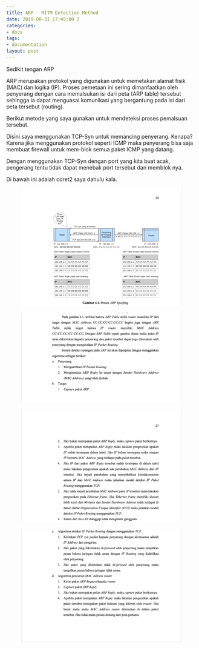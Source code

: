 ```yaml
---
title: ARP - MITM Detection Method
date: 2019-08-31 17:45:00 Z
categories:
- docs
tags:
- documentation
layout: post
---
```


Sedikit tengan ARP

ARP merupakan protokol yang digunakan untuk memetakan alamat fisik (MAC) dan logika (IP). Proses pemetaan ini sering dimanfaatkan oleh penyerang dengan cara memalsukan isi dari peta (ARP table) tersebut sehingga ia dapat menguasai komunikasi yang bergantung pada isi dari peta tersebut (routing).

Berikut metode yang saya gunakan untuk mendeteksi proses pemalsuan tersebut.

Disini saya menggunakan TCP-Syn untuk memancing penyerang. Kenapa? Karena jika menggunakan protokol seperti ICMP maka penyerang bisa saja membuat firewall untuk mem-blok semua paket ICMP yang datang.

Dengan menggunakan TCP-Syn dengan port yang kita buat acak, pengerang tentu tidak dapat menebak port tersebut dan memblok nya.

<!--more-->

Di bawah ini adalah coret2 saya dahulu kala.

<figure class="aligncenter">
    <img src="/uploads/2019-08-31-arp-mitm-detaction-method-1.png" />
</figure>

<figure class="aligncenter">
    <img src="/uploads/2019-08-31-arp-mitm-detaction-method-2.png" />
</figure>

<figure class="aligncenter">
    <img src="/uploads/2019-08-31-arp-mitm-detaction-method-3.png" />
</figure>

<figure class="aligncenter">
    <img src="/uploads/2019-08-31-arp-mitm-detaction-method-4.png" />
</figure>
